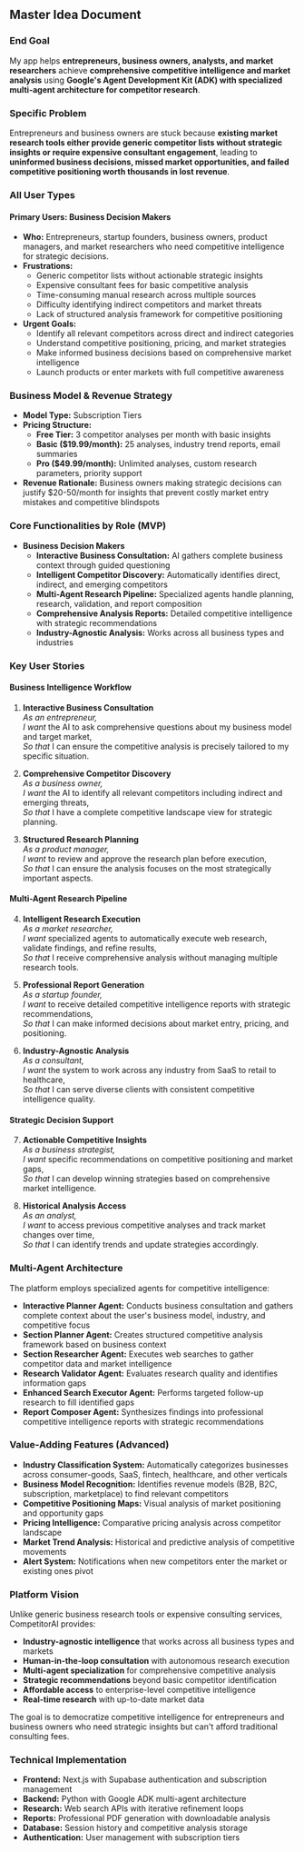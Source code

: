 ## Master Idea Document

### End Goal
My app helps **entrepreneurs, business owners, analysts, and market researchers** achieve **comprehensive competitive intelligence and market analysis** using **Google's Agent Development Kit (ADK) with specialized multi-agent architecture for competitor research**.

### Specific Problem
Entrepreneurs and business owners are stuck because **existing market research tools either provide generic competitor lists without strategic insights or require expensive consultant engagement**, leading to **uninformed business decisions, missed market opportunities, and failed competitive positioning worth thousands in lost revenue**.

### All User Types
#### Primary Users: Business Decision Makers
- **Who:** Entrepreneurs, startup founders, business owners, product managers, and market researchers who need competitive intelligence for strategic decisions.
- **Frustrations:**
  - Generic competitor lists without actionable strategic insights  
  - Expensive consultant fees for basic competitive analysis
  - Time-consuming manual research across multiple sources
  - Difficulty identifying indirect competitors and market threats
  - Lack of structured analysis framework for competitive positioning
- **Urgent Goals:**
  - Identify all relevant competitors across direct and indirect categories
  - Understand competitive positioning, pricing, and market strategies  
  - Make informed business decisions based on comprehensive market intelligence
  - Launch products or enter markets with full competitive awareness

### Business Model & Revenue Strategy
- **Model Type:** Subscription Tiers
- **Pricing Structure:** 
  - **Free Tier:** 3 competitor analyses per month with basic insights
  - **Basic ($19.99/month):** 25 analyses, industry trend reports, email summaries
  - **Pro ($49.99/month):** Unlimited analyses, custom research parameters, priority support
- **Revenue Rationale:** Business owners making strategic decisions can justify $20-50/month for insights that prevent costly market entry mistakes and competitive blindspots

### Core Functionalities by Role (MVP)
- **Business Decision Makers**
  - **Interactive Business Consultation:** AI gathers complete business context through guided questioning
  - **Intelligent Competitor Discovery:** Automatically identifies direct, indirect, and emerging competitors
  - **Multi-Agent Research Pipeline:** Specialized agents handle planning, research, validation, and report composition  
  - **Comprehensive Analysis Reports:** Detailed competitive intelligence with strategic recommendations
  - **Industry-Agnostic Analysis:** Works across all business types and industries

### Key User Stories
#### Business Intelligence Workflow
1. **Interactive Business Consultation**  
   *As an entrepreneur,*  
   *I want* the AI to ask comprehensive questions about my business model and target market,  
   *So that* I can ensure the competitive analysis is precisely tailored to my specific situation.

2. **Comprehensive Competitor Discovery**  
   *As a business owner,*  
   *I want* the AI to identify all relevant competitors including indirect and emerging threats,  
   *So that* I have a complete competitive landscape view for strategic planning.

3. **Structured Research Planning**  
   *As a product manager,*  
   *I want* to review and approve the research plan before execution,  
   *So that* I can ensure the analysis focuses on the most strategically important aspects.

#### Multi-Agent Research Pipeline
4. **Intelligent Research Execution**  
   *As a market researcher,*  
   *I want* specialized agents to automatically execute web research, validate findings, and refine results,  
   *So that* I receive comprehensive analysis without managing multiple research tools.

5. **Professional Report Generation**  
   *As a startup founder,*  
   *I want* to receive detailed competitive intelligence reports with strategic recommendations,  
   *So that* I can make informed decisions about market entry, pricing, and positioning.

6. **Industry-Agnostic Analysis**  
   *As a consultant,*  
   *I want* the system to work across any industry from SaaS to retail to healthcare,  
   *So that* I can serve diverse clients with consistent competitive intelligence quality.

#### Strategic Decision Support
7. **Actionable Competitive Insights**  
   *As a business strategist,*  
   *I want* specific recommendations on competitive positioning and market gaps,  
   *So that* I can develop winning strategies based on comprehensive market intelligence.

8. **Historical Analysis Access**  
   *As an analyst,*  
   *I want* to access previous competitive analyses and track market changes over time,  
   *So that* I can identify trends and update strategies accordingly.

### Multi-Agent Architecture
The platform employs specialized agents for competitive intelligence:

- **Interactive Planner Agent:** Conducts business consultation and gathers complete context about the user's business model, industry, and competitive focus
- **Section Planner Agent:** Creates structured competitive analysis framework based on business context
- **Section Researcher Agent:** Executes web searches to gather competitor data and market intelligence  
- **Research Validator Agent:** Evaluates research quality and identifies information gaps
- **Enhanced Search Executor Agent:** Performs targeted follow-up research to fill identified gaps
- **Report Composer Agent:** Synthesizes findings into professional competitive intelligence reports with strategic recommendations

### Value-Adding Features (Advanced)
- **Industry Classification System:** Automatically categorizes businesses across consumer-goods, SaaS, fintech, healthcare, and other verticals
- **Business Model Recognition:** Identifies revenue models (B2B, B2C, subscription, marketplace) to find relevant competitors
- **Competitive Positioning Maps:** Visual analysis of market positioning and opportunity gaps
- **Pricing Intelligence:** Comparative pricing analysis across competitor landscape
- **Market Trend Analysis:** Historical and predictive analysis of competitive movements
- **Alert System:** Notifications when new competitors enter the market or existing ones pivot

### Platform Vision
Unlike generic business research tools or expensive consulting services, CompetitorAI provides:
- **Industry-agnostic intelligence** that works across all business types and markets
- **Human-in-the-loop consultation** with autonomous research execution  
- **Multi-agent specialization** for comprehensive competitive analysis
- **Strategic recommendations** beyond basic competitor identification
- **Affordable access** to enterprise-level competitive intelligence
- **Real-time research** with up-to-date market data

The goal is to democratize competitive intelligence for entrepreneurs and business owners who need strategic insights but can't afford traditional consulting fees.

### Technical Implementation  
- **Frontend:** Next.js with Supabase authentication and subscription management
- **Backend:** Python with Google ADK multi-agent architecture
- **Research:** Web search APIs with iterative refinement loops
- **Reports:** Professional PDF generation with downloadable analysis
- **Database:** Session history and competitive analysis storage
- **Authentication:** User management with subscription tiers
